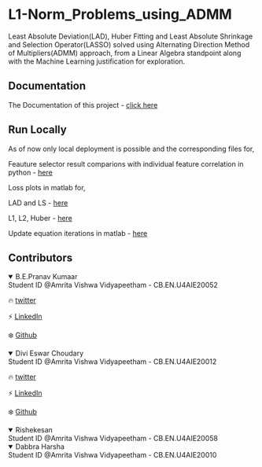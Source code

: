 
# L1-Norm_Problems_using_ADMM
Least Absolute Deviation(LAD), Huber Fitting and Least Absolute Shrinkage and Selection Operator(LASSO) solved using Alternating Direction Method of Multipliers(ADMM) approach, from a Linear Algebra standpoint along with the Machine Learning justification for exploration.
  
## Documentation

The Documentation of this project - [click here](https://github.com/genpranav/L1-Norm-Problems-using-ADMM/blob/main/Report.pdf)

  
## Run Locally

As of now only local deployment is possible and the corresponding files for,

Feauture selector result comparions with individual feature correlation in python - [here](https://github.com/genpranav/L1-Norm-Problems-using-ADMM/blob/main/LASSO_FeatureSelector.ipynb)

Loss plots in matlab for,

LAD and LS - [here](https://github.com/genpranav/L1-Norm-Problems-using-ADMM/blob/main/LAD_vs_LS_loss.ipynb)

L1, L2, Huber - [here](https://github.com/genpranav/L1-Norm-Problems-using-ADMM/blob/main/Huber_loss.mlx)

Update equation iterations in matlab - [here](https://github.com/genpranav/L1-Norm-Problems-using-ADMM/blob/main/LAD_Huber_LASSO_Code.mlx)


## Contributors

<details open>
<summary>B.E.Pranav Kumaar</summary>
Student ID @Amrita Vishwa Vidyapeetham - CB.EN.U4AIE20052

:fire: [twitter](https://twitter.com/bepranavkumaar1)

:zap: [LinkedIn](https://www.linkedin.com/in/pranav-kumaar/)

:snowflake: [Github](https://github.com/genpranav)

</details>

<details open>
<summary>Divi Eswar Choudary</summary>
Student ID @Amrita Vishwa Vidyapeetham - CB.EN.U4AIE20012

:fire: [twitter](https://twitter.com/eswar_divi)

:zap: [LinkedIn](https://www.linkedin.com/in/eswar-divi-963259196/)

:snowflake: [Github](https://github.com/EswarDivi)
</details>

<details open>
<summary>Rishekesan</summary>
Student ID @Amrita Vishwa Vidyapeetham - CB.EN.U4AIE20058
</details>

<details open>
<summary>Dabbra Harsha</summary>
Student ID @Amrita Vishwa Vidyapeetham - CB.EN.U4AIE20010
</details>